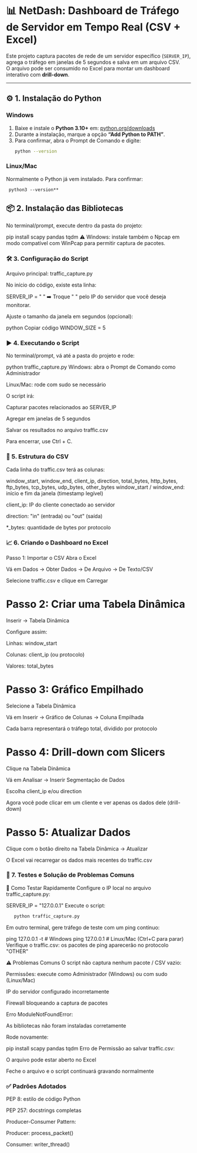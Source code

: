 
   # 📊 NetDash: Dashboard de Tráfego de Servidor em Tempo Real (CSV + Excel)
   
   Este projeto captura pacotes de rede de um servidor específico (`SERVER_IP`), agrega o tráfego em janelas de 5 segundos e salva em um arquivo CSV.  
   O arquivo pode ser consumido no Excel para montar um dashboard interativo com **drill-down**.
   
   ---
   
   ## ⚙️ 1. Instalação do Python
   
   ### Windows
   1. Baixe e instale o **Python 3.10+** em: [python.org/downloads](https://www.python.org/downloads)
   2. Durante a instalação, marque a opção **“Add Python to PATH”**.
   3. Para confirmar, abra o Prompt de Comando e digite:
      ```bash
      python --version
   ### Linux/Mac
   Normalmente o Python já vem instalado. Para confirmar:
     
     python3 --version**
   
      
   ## 📦 2. Instalação das Bibliotecas
   No terminal/prompt, execute dentro da pasta do projeto:
   
  
   pip install scapy pandas tqdm
   ⚠️ Windows: instale também o Npcap em modo compatível com WinPcap para permitir captura de pacotes.
   
   ### 🛠️ 3. Configuração do Script
   Arquivo principal: traffic_capture.py
   
   No início do código, existe esta linha:
   
   SERVER_IP = " "
   ➡️ Troque " " pelo IP do servidor que você deseja monitorar.
   
   Ajuste o tamanho da janela em segundos (opcional):
   
   python
   Copiar código
   WINDOW_SIZE = 5
   ### ▶️ 4. Executando o Script
   No terminal/prompt, vá até a pasta do projeto e rode:
   

   python traffic_capture.py
   Windows: abra o Prompt de Comando como Administrador
   
   Linux/Mac: rode com sudo se necessário
   
   O script irá:
   
   Capturar pacotes relacionados ao SERVER_IP
   
   Agregar em janelas de 5 segundos
   
   Salvar os resultados no arquivo traffic.csv
   
   Para encerrar, use Ctrl + C.
   
   ### 📂 5. Estrutura do CSV
   Cada linha do traffic.csv terá as colunas:
   
 
   window_start, window_end, client_ip, direction, total_bytes, http_bytes, ftp_bytes, tcp_bytes, udp_bytes, other_bytes
   window_start / window_end: início e fim da janela (timestamp legível)
   
   client_ip: IP do cliente conectado ao servidor
   
   direction: "in" (entrada) ou "out" (saída)
   
   *_bytes: quantidade de bytes por protocolo
   
   ### 📈 6. Criando o Dashboard no Excel
   Passo 1: Importar o CSV
   Abra o Excel
   
   Vá em Dados → Obter Dados → De Arquivo → De Texto/CSV
   
   Selecione traffic.csv e clique em Carregar
   
  # Passo 2: Criar uma Tabela Dinâmica
   Inserir → Tabela Dinâmica
   
   Configure assim:
   
   Linhas: window_start
   
   Colunas: client_ip (ou protocolo)
   
   Valores: total_bytes
   
   # Passo 3: Gráfico Empilhado
   Selecione a Tabela Dinâmica
   
   Vá em Inserir → Gráfico de Colunas → Coluna Empilhada
   
   Cada barra representará o tráfego total, dividido por protocolo
   
   # Passo 4: Drill-down com Slicers
   Clique na Tabela Dinâmica
   
   Vá em Analisar → Inserir Segmentação de Dados
   
   Escolha client_ip e/ou direction
   
   Agora você pode clicar em um cliente e ver apenas os dados dele (drill-down)
   
   # Passo 5: Atualizar Dados
   Clique com o botão direito na Tabela Dinâmica → Atualizar
   
   O Excel vai recarregar os dados mais recentes do traffic.csv
   
   ### 🧪 7. Testes e Solução de Problemas Comuns
   🔹 Como Testar Rapidamente
   Configure o IP local no arquivo traffic_capture.py:
   

   SERVER_IP = "127.0.0.1"
   Execute o script:
   ```bash
      python traffic_capture.py
```

Em outro terminal, gere tráfego de teste com um ping contínuo:
   

   ping 127.0.0.1 -t   # Windows
   ping 127.0.0.1      # Linux/Mac (Ctrl+C para parar)
   Verifique o traffic.csv: os pacotes de ping aparecerão no protocolo "OTHER"
   
   ⚠️ Problemas Comuns
   O script não captura nenhum pacote / CSV vazio:
   
   Permissões: execute como Administrador (Windows) ou com sudo (Linux/Mac)
   
   IP do servidor configurado incorretamente
   
   Firewall bloqueando a captura de pacotes
   
   Erro ModuleNotFoundError:
   
   As bibliotecas não foram instaladas corretamente
   
   Rode novamente:
   
   pip install scapy pandas tqdm
   Erro de Permissão ao salvar traffic.csv:
   
   O arquivo pode estar aberto no Excel
   
   Feche o arquivo e o script continuará gravando normalmente
   
   ### ✅ Padrões Adotados
   PEP 8: estilo de código Python
   
   PEP 257: docstrings completas
   
   Producer-Consumer Pattern:
   
   Producer: process_packet()
   
   Consumer: writer_thread()










